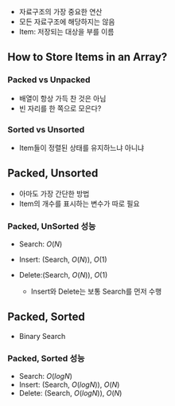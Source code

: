 
- 자료구조의 가장 중요한 연산
- 모든 자료구조에 해당하지는 않음
- Item: 저장되는 대상을 부를 이름




## How to Store Items in an Array?

### Packed vs Unpacked
- 배열이 항상 가득 찬 것은 아님
- 빈 자리를 한 쪽으로 모은다?
### Sorted vs Unsorted
- Item들이 정렬된 상태를 유지하느냐 아니냐



## Packed, Unsorted
- 아마도 가장 간단한 방법
- Item의 개수를 표시하는 변수가 따로 필요


### Packed, UnSorted 성능
- Search: $O(N)$
- Insert: (Search, $O(N)$), $O(1)$
- Delete:(Search, $O(N)$), $O(1)$

	- Insert와 Delete는 보통 Search를 먼저 수행


## Packed, Sorted
- Binary Search


### Packed, Sorted 성능

- Search: $O(log N)$
- Insert: (Search, $O(log N)$), $O(N)$
- Delete: (Search, $O(log N)$), $O(N)$
